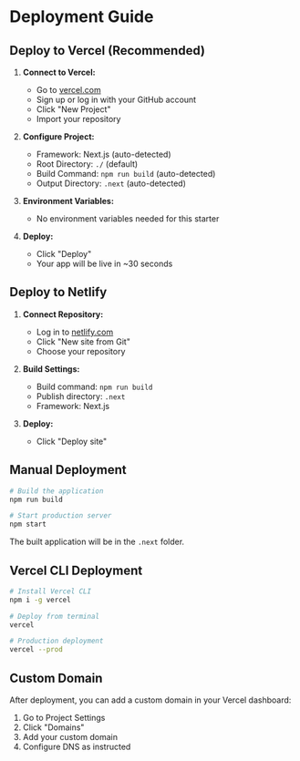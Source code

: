 # Deployment Guide

## Deploy to Vercel (Recommended)

1. **Connect to Vercel:**

   - Go to [vercel.com](https://vercel.com)
   - Sign up or log in with your GitHub account
   - Click "New Project"
   - Import your repository

2. **Configure Project:**

   - Framework: Next.js (auto-detected)
   - Root Directory: `./` (default)
   - Build Command: `npm run build` (auto-detected)
   - Output Directory: `.next` (auto-detected)

3. **Environment Variables:**

   - No environment variables needed for this starter

4. **Deploy:**
   - Click "Deploy"
   - Your app will be live in ~30 seconds

## Deploy to Netlify

1. **Connect Repository:**

   - Log in to [netlify.com](https://netlify.com)
   - Click "New site from Git"
   - Choose your repository

2. **Build Settings:**

   - Build command: `npm run build`
   - Publish directory: `.next`
   - Framework: Next.js

3. **Deploy:**
   - Click "Deploy site"

## Manual Deployment

```bash
# Build the application
npm run build

# Start production server
npm start
```

The built application will be in the `.next` folder.

## Vercel CLI Deployment

```bash
# Install Vercel CLI
npm i -g vercel

# Deploy from terminal
vercel

# Production deployment
vercel --prod
```

## Custom Domain

After deployment, you can add a custom domain in your Vercel dashboard:

1. Go to Project Settings
2. Click "Domains"
3. Add your custom domain
4. Configure DNS as instructed
